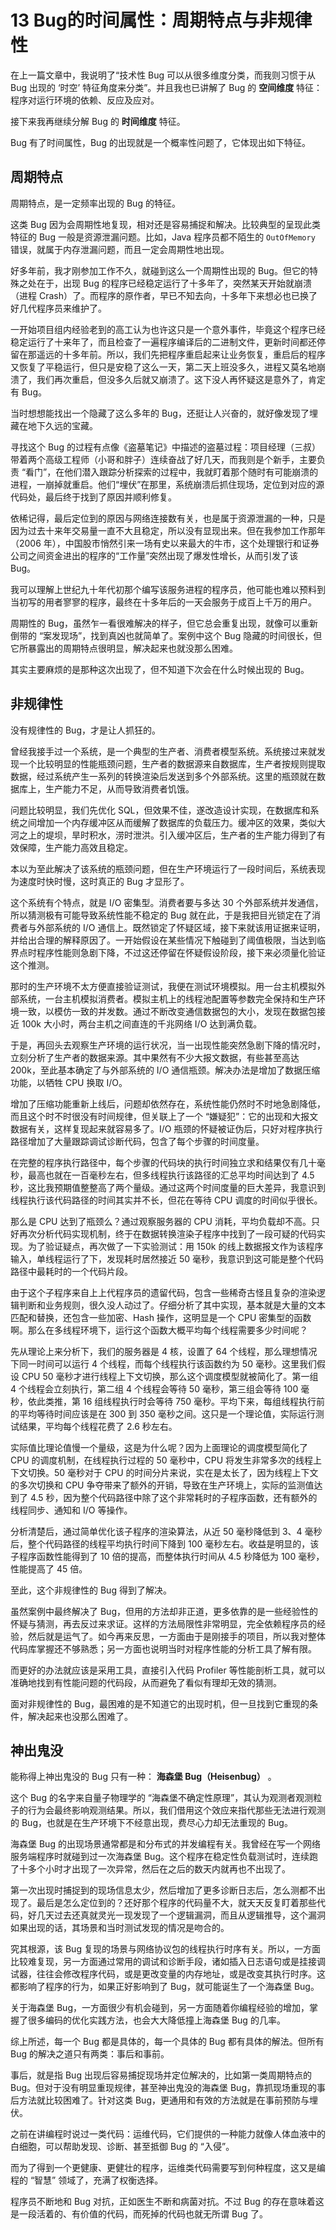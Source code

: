 13 Bug的时间属性：周期特点与非规律性
=====================

在上一篇文章中，我说明了“技术性 Bug 可以从很多维度分类，而我则习惯于从 Bug 出现的 ‘时空’ 特征角度来分类”。并且我也已讲解了 Bug 的  **空间维度**    特征：程序对运行环境的依赖、反应及应对。

接下来我再继续分解 Bug 的  **时间维度**    特征。

Bug 有了时间属性，Bug 的出现就是一个概率性问题了，它体现出如下特征。

周期特点
----

周期特点，是一定频率出现的 Bug 的特征。

这类 Bug 因为会周期性地复现，相对还是容易捕捉和解决。比较典型的呈现此类特征的 Bug 一般是资源泄漏问题。比如，Java 程序员都不陌生的 `OutOfMemory` 错误，就属于内存泄漏问题，而且一定会周期性地出现。

好多年前，我才刚参加工作不久，就碰到这么一个周期性出现的 Bug。但它的特殊之处在于，出现 Bug 的程序已经稳定运行了十多年了，突然某天开始就崩溃（进程 Crash）了。而程序的原作者，早已不知去向，十多年下来想必也已换了好几代程序员来维护了。

一开始项目组内经验老到的高工认为也许这只是一个意外事件，毕竟这个程序已经稳定运行了十来年了，而且检查了一遍程序编译后的二进制文件，更新时间都还停留在那遥远的十多年前。所以，我们先把程序重启起来让业务恢复，重启后的程序又恢复了平稳运行，但只是安稳了这么一天，第二天上班没多久，进程又莫名地崩溃了，我们再次重启，但没多久后就又崩溃了。这下没人再怀疑这是意外了，肯定有 Bug。

当时想想能找出一个隐藏了这么多年的 Bug，还挺让人兴奋的，就好像发现了埋藏在地下久远的宝藏。

寻找这个 Bug 的过程有点像《盗墓笔记》中描述的盗墓过程：项目经理（三叔）带着两个高级工程师（小哥和胖子）连续奋战了好几天，而我则是个新手，主要负责 “看门”，在他们潜入跟踪分析探索的过程中，我就盯着那个随时有可能崩溃的进程，一崩掉就重启。他们“埋伏”在那里，系统崩溃后抓住现场，定位到对应的源代码处，最后终于找到了原因并顺利修复。

依稀记得，最后定位到的原因与网络连接数有关，也是属于资源泄漏的一种，只是因为过去十来年交易量一直不大且稳定，所以没有显现出来。但在我参加工作那年（2006 年），中国股市悄然引来一场有史以来最大的牛市，这个处理银行和证券公司之间资金进出的程序的“工作量”突然出现了爆发性增长，从而引发了该 Bug。

我可以理解上世纪九十年代初那个编写该服务进程的程序员，他可能也难以预料到当初写的用者寥寥的程序，最终在十多年后的一天会服务于成百上千万的用户。

周期性的 Bug，虽然乍一看很难解决的样子，但它总会重复出现，就像可以重新倒带的 “案发现场”，找到真凶也就简单了。案例中这个 Bug 隐藏的时间很长，但它所暴露出的周期特点很明显，解决起来也就没那么困难。

其实主要麻烦的是那种这次出现了，但不知道下次会在什么时候出现的 Bug。

非规律性
----

没有规律性的 Bug，才是让人抓狂的。

曾经我接手过一个系统，是一个典型的生产者、消费者模型系统。系统接过来就发现一个比较明显的性能瓶颈问题，生产者的数据源来自数据库，生产者按规则提取数据，经过系统产生一系列的转换渲染后发送到多个外部系统。这里的瓶颈就在数据库上，生产能力不足，从而导致消费者饥饿。

问题比较明显，我们先优化 SQL，但效果不佳，遂改造设计实现，在数据库和系统之间增加一个内存缓冲区从而缓解了数据库的负载压力。缓冲区的效果，类似大河之上的堤坝，旱时积水，涝时泄洪。引入缓冲区后，生产者的生产能力得到了有效保障，生产能力高效且稳定。

本以为至此解决了该系统的瓶颈问题，但在生产环境运行了一段时间后，系统表现为速度时快时慢，这时真正的 Bug 才显形了。

这个系统有个特点，就是 I/O 密集型。消费者要与多达 30 个外部系统并发通信，所以猜测极有可能导致系统性能不稳定的 Bug 就在此，于是我把目光锁定在了消费者与外部系统的 I/O 通信上。既然锁定了怀疑区域，接下来就该用证据来证明，并给出合理的解释原因了。一开始假设在某些情况下触碰到了阈值极限，当达到临界点时程序性能则急剧下降，不过这还停留在怀疑假设阶段，接下来必须量化验证这个推测。

那时的生产环境不太方便直接验证测试，我便在测试环境模拟。用一台主机模拟外部系统，一台主机模拟消费者。模拟主机上的线程池配置等参数完全保持和生产环境一致，以模仿一致的并发数。通过不断改变通信数据包的大小，发现在数据包接近 100k 大小时，两台主机之间直连的千兆网络 I/O 达到满负载。

于是，再回头去观察生产环境的运行状况，当一出现性能突然急剧下降的情况时，立刻分析了生产者的数据来源。其中果然有不少大报文数据，有些甚至高达 200k，至此基本确定了与外部系统的 I/O 通信瓶颈。解决办法是增加了数据压缩功能，以牺牲 CPU 换取 I/O。

增加了压缩功能重新上线后，问题却依然存在，系统性能仍然时不时地急剧降低，而且这个时不时很没有时间规律，但关联上了一个 “嫌疑犯”：它的出现和大报文数据有关，这样复现起来就容易多了。I/O 瓶颈的怀疑被证伪后，只好对程序执行路径增加了大量跟踪调试诊断代码，包含了每个步骤的时间度量。

在完整的程序执行路径中，每个步骤的代码块的执行时间独立求和结果仅有几十毫秒，最高也就在一百毫秒左右，但多线程执行该路径的汇总平均时间达到了 4.5 秒，这比我预期值整整高了两个量级。通过这两个时间度量的巨大差异，我意识到线程执行该代码路径的时间其实并不长，但花在等待 CPU 调度的时间似乎很长。

那么是 CPU 达到了瓶颈么？通过观察服务器的 CPU 消耗，平均负载却不高。只好再次分析代码实现机制，终于在数据转换渲染子程序中找到了一段可疑的代码实现。为了验证疑点，再次做了一下实验测试：用 150k 的线上数据报文作为该程序输入，单线程运行了下，发现耗时居然接近 50 毫秒，我意识到这可能是整个代码路径中最耗时的一个代码片段。

由于这个子程序来自上上代程序员的遗留代码，包含一些稀奇古怪且复杂的渲染逻辑判断和业务规则，很久没人动过了。仔细分析了其中实现，基本就是大量的文本匹配和替换，还包含一些加密、Hash 操作，这明显是一个 CPU 密集型的函数啊。那么在多线程环境下，运行这个函数大概平均每个线程需要多少时间呢？

先从理论上来分析下，我们的服务器是 4 核，设置了 64 个线程，那么理想情况下同一时间可以运行 4 个线程，而每个线程执行该函数约为 50 毫秒。这里我们假设 CPU 50 毫秒才进行线程上下文切换，那么这个调度模型就被简化了。第一组 4 个线程会立刻执行，第二组 4 个线程会等待 50 毫秒，第三组会等待 100 毫秒，依此类推，第 16 组线程执行时会等待 750 毫秒。平均下来，每组线程执行前的平均等待时间应该是在 300 到 350 毫秒之间。这只是一个理论值，实际运行测试结果，平均每个线程花费了 2.6 秒左右。

实际值比理论值慢一个量级，这是为什么呢？因为上面理论的调度模型简化了 CPU 的调度机制，在线程执行过程的 50 毫秒中，CPU 将发生非常多次的线程上下文切换。50 毫秒对于 CPU 的时间分片来说，实在是太长了，因为线程上下文的多次切换和 CPU 争夺带来了额外的开销，导致在生产环境上，实际的监测值达到了 4.5 秒，因为整个代码路径中除了这个非常耗时的子程序函数，还有额外的线程同步、通知和 I/O 等操作。

分析清楚后，通过简单优化该子程序的渲染算法，从近 50 毫秒降低到 3、4 毫秒后，整个代码路径的线程平均执行时间下降到 100 毫秒左右。收益是明显的，该子程序函数性能得到了 10 倍的提高，而整体执行时间从 4.5 秒降低为 100 毫秒，性能提高了 45 倍。

至此，这个非规律性的 Bug 得到了解决。

虽然案例中最终解决了 Bug，但用的方法却非正道，更多依靠的是一些经验性的怀疑与猜测，再去反过来求证。这样的方法局限性非常明显，完全依赖程序员的经验，然后就是运气了。如今再来反思，一方面由于是刚接手的项目，所以我对整体代码库掌握还不够熟悉；另一方面也说明当时对程序性能的分析工具了解有限。

而更好的办法就应该是采用工具，直接引入代码 Profiler 等性能剖析工具，就可以准确地找到有性能问题的代码段，从而避免了看似有理却无效的猜测。

面对非规律性的 Bug，最困难的是不知道它的出现时机，但一旦找到它重现的条件，解决起来也没那么困难了。

神出鬼没
----

能称得上神出鬼没的 Bug 只有一种：  **海森堡 Bug（Heisenbug）** 。

这个 Bug 的名字来自量子物理学的 “海森堡不确定性原理”，其认为观测者观测粒子的行为会最终影响观测结果。所以，我们借用这个效应来指代那些无法进行观测的 Bug，也就是在生产环境下不经意出现，费尽心力却无法重现的 Bug。

海森堡 Bug 的出现场景通常都是和分布式的并发编程有关。我曾经在写一个网络服务端程序时就碰到过一次海森堡 Bug。这个程序在稳定性负载测试时，连续跑了十多个小时才出现了一次异常，然后在之后的数天内就再也不出现了。

第一次出现时捕捉到的现场信息太少，然后增加了更多诊断日志后，怎么测都不出现了。最后是怎么定位到的？还好那个程序的代码量不大，就天天反复盯着那些代码，好几天过去还真就灵光一现发现了一个逻辑漏洞，而且从逻辑推导，这个漏洞如果出现的话，其场景和当时测试发现的情况是吻合的。

究其根源，该 Bug 复现的场景与网络协议包的线程执行时序有关。所以，一方面比较难复现，另一方面通过常用的调试和诊断手段，诸如插入日志语句或是挂接调试器，往往会修改程序代码，或是更改变量的内存地址，或是改变其执行时序。这都影响了程序的行为，如果正好影响到了 Bug，就可能诞生了一个海森堡 Bug。

关于海森堡 Bug，一方面很少有机会碰到，另一方面随着你编程经验的增加，掌握了很多编码的优化实践方法，也会大大降低撞上海森堡 Bug 的几率。

综上所述，每一个 Bug 都是具体的，每一个具体的 Bug 都有具体的解法。但所有 Bug 的解决之道只有两类：事后和事前。

事后，就是指 Bug 出现后容易捕捉现场并定位解决的，比如第一类周期特点的 Bug。但对于没有明显重现规律，甚至神出鬼没的海森堡 Bug，靠抓现场重现的事后方法就比较困难了。针对这类 Bug，更通用和有效的方法就是在事前预防与埋伏。

之前在讲编程时说过一类代码：运维代码，它们提供的一种能力就像人体血液中的白细胞，可以帮助发现、诊断、甚至抵御 Bug 的 “入侵”。

而为了得到一个更健康、更健壮的程序，运维类代码需要写到何种程度，这又是编程的 “智慧” 领域了，充满了权衡选择。

程序员不断地和 Bug 对抗，正如医生不断和病菌对抗。不过 Bug 的存在意味着这是一段活着的、有价值的代码，而死掉的代码也就无所谓 Bug 了。
